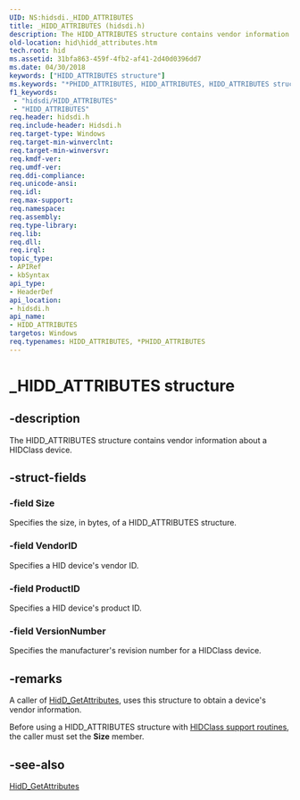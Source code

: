 ```yaml
---
UID: NS:hidsdi._HIDD_ATTRIBUTES
title: _HIDD_ATTRIBUTES (hidsdi.h)
description: The HIDD_ATTRIBUTES structure contains vendor information about a HIDClass device.
old-location: hid\hidd_attributes.htm
tech.root: hid
ms.assetid: 31bfa863-459f-4fb2-af41-2d40d0396dd7
ms.date: 04/30/2018
keywords: ["HIDD_ATTRIBUTES structure"]
ms.keywords: "*PHIDD_ATTRIBUTES, HIDD_ATTRIBUTES, HIDD_ATTRIBUTES structure [Human Input Devices], PHIDD_ATTRIBUTES, PHIDD_ATTRIBUTES structure pointer [Human Input Devices], _HIDD_ATTRIBUTES, hid.hidd_attributes, hidsdi/HIDD_ATTRIBUTES, hidsdi/PHIDD_ATTRIBUTES, hidstrct_450ed87e-655a-414d-b24a-8b1aec7564b8.xml"
f1_keywords:
 - "hidsdi/HIDD_ATTRIBUTES"
 - "HIDD_ATTRIBUTES"
req.header: hidsdi.h
req.include-header: Hidsdi.h
req.target-type: Windows
req.target-min-winverclnt: 
req.target-min-winversvr: 
req.kmdf-ver: 
req.umdf-ver: 
req.ddi-compliance: 
req.unicode-ansi: 
req.idl: 
req.max-support: 
req.namespace: 
req.assembly: 
req.type-library: 
req.lib: 
req.dll: 
req.irql: 
topic_type:
- APIRef
- kbSyntax
api_type:
- HeaderDef
api_location:
- hidsdi.h
api_name:
- HIDD_ATTRIBUTES
targetos: Windows
req.typenames: HIDD_ATTRIBUTES, *PHIDD_ATTRIBUTES
---
```


# _HIDD_ATTRIBUTES structure


## -description


The HIDD_ATTRIBUTES structure contains vendor information about a HIDClass device.


## -struct-fields




### -field Size

Specifies the size, in bytes, of a HIDD_ATTRIBUTES structure.


### -field VendorID

Specifies a HID device's vendor ID.


### -field ProductID

Specifies a HID device's product ID.


### -field VersionNumber

Specifies the manufacturer's revision number for a HIDClass device.


## -remarks



A caller of <a href="https://docs.microsoft.com/windows-hardware/drivers/ddi/hidsdi/nf-hidsdi-hidd_getattributes">HidD_GetAttributes</a>, uses this structure to obtain a device's vendor information.

Before using a HIDD_ATTRIBUTES structure with <a href="https://docs.microsoft.com/windows-hardware/drivers/ddi/index">HIDClass support routines</a>, the caller must set the <b>Size</b> member.




## -see-also




<a href="https://docs.microsoft.com/windows-hardware/drivers/ddi/hidsdi/nf-hidsdi-hidd_getattributes">HidD_GetAttributes</a>
 

 

